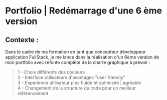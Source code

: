 # Portfolio | Redémarrage d'une 6 ème version 
## Contexte : 
Dans le cadre de ma formation en tant que concepteur développeur application FullStack, je me lance dans la réalisation d'un 6ème version de mon portfolio avec refonte complète de la charte graphique à prévoir : 
> 1 - Choix différents des couleurs  
> 2 - Interface utilisateurs d'avantages "user friendly"  
> 3 - Experience utilisateur plus fluide et optimisée | agréable  
> 4 - Changement de la structure du code pour un meilleur référencement  
